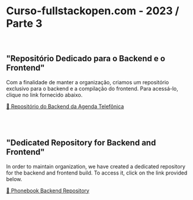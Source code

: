 # Curso-fullstackopen.com - 2023 / Parte 3

<br>

## "Repositório Dedicado para o Backend e o Frontend"

Com a finalidade de manter a organização, criamos um repositório exclusivo para o backend e a compilação do frontend. Para acessá-lo, clique no link fornecido abaixo.

<a href="https://github.com/CarlosEduts/Phonebook-backend.git">🔗 Repositório do Backend da Agenda Telefônica</a>

<br>
<br>

## "Dedicated Repository for Backend and Frontend"

In order to maintain organization, we have created a dedicated repository for the backend and frontend build. To access it, click on the link provided below.

<a href="https://github.com/CarlosEduts/Phonebook-backend.git">🔗 Phonebook Backend Repository</a>
